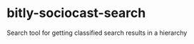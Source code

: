 bitly-sociocast-search
======================

Search tool for getting classified search results in a hierarchy
